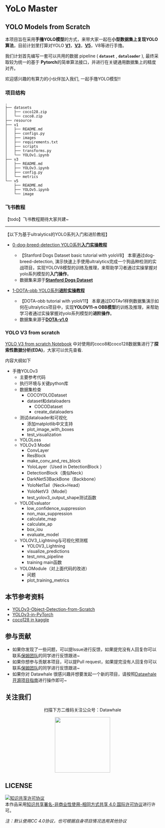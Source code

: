 # YoLo Master

## YOLO Models from Scratch

本项目旨在采用**手撸YOLO模型**的方式，来带大家一起在**小型数据集上复现YOLO算法**，目前计划里打算对YOLO [**V1**](./v1/YOLOv1.ipynb)，[**V3**](./v3/YOLOv3.ipynb)，[**V5**](./v5/YOLOv5.ipynb)，V8等进行手撸。

我们计划首先编写一套可以共用的数据 pipeline ( **`dataset`** , **`dataloader`** ), 最终采取较为统一的基于 **Pytorch**的简单算法接口，并进行在关键通用数据集上的精度对齐。

欢迎感兴趣的有算力的小伙伴加入我们, 一起手撸YOLO模型!!

### 项目结构
```
.
├── datasets
│   ├── coco128.zip
│   └── coco8.zip
├── resource
├── v1
│   ├── README.md
│   ├── configs.py
│   ├── images
│   ├── requirements.txt
│   ├── scripts
│   ├── transforms.py
│   └── YOLOv1.ipynb
├── v3
│   ├── README.md
│   ├── YOLOv3.ipynb
│   ├── config.py
│   └── metrics
└── v5
    ├── README.md
    ├── YOLOv5.ipynb
    └── image
```


### 飞书教程

【todo】飞书教程期待大家共建~

---

【以下为基于ultralytics的YOLO系列入门和进阶教程】

- [0-dog-breed-detection YOLO系列**入门实操教程**](https://wvet00aj34c.feishu.cn/docx/Ojcfd0ZF5olk4Yxwt9ZcjgSenUD?from=from_copylink)

    - 【Stanford Dogs Dataset basic tutorial with yoloV8】 本章通过dog-breed-detection, 演示快速上手使用ultralytics完成一个狗品种检测的实战项目，实现YOLOV8模型的训练及推理，来帮助学习者通过实操掌握对yolo系列模型的**入门操作**。
    - 数据集来源于[**Stanford Dogs Dataset**](http://vision.stanford.edu/aditya86/ImageNetDogs/)


- [1-DOTA-obb YOLO系列**进阶实操教程**](https://wvet00aj34c.feishu.cn/docx/IPHFddAZmoBTr3xrRS0cW0Yanof?from=from_copylink)

    - 【DOTA-obb tutorial with yoloV11】 本章通过DOTAv1样例数据集演示如何在ultralytics项目中，实现**YOLOV11-n OBB模型**的训练及推理，来帮助学习者通过实操掌握对yolo系列模型的**进阶操作**。
    - 数据集来源于[**DOTA-v1.0**](https://captain-whu.github.io/DOTA/dataset.html)


### YOLO V3 from scratch


[YOLO V3 from scratch Notebook](./v3/YOLOv3.ipynb) 中对使用的coco8和coco128数据集进行了**探索性数据分析(EDA)**，大家可以优先查看.

内容大纲如下

- 手撸YOLOv3
    - 主要参考代码
    - 执行环境与关键python库
    - 数据集检查
        - COCOYOLODataset
        - dataset和dataloaders
            - COCODataset
            - create_dataloaders
    - 测试dataloader和可视化
        - 添加matplotlib中文支持
        - plot_image_with_boxes
        - test_visualization
    - YOLOLoss
    - YOLOv3 Model
        - ConvLayer
        - ResBlock
        - make_conv_and_res_block
        - YoloLayer（Used in DetectionBlock ）
        - DetectionBlock（类似Neck）
        - DarkNet53BackBone（Backbone）
        - YoloNetTail（Neck+Head）
        - YoloNetV3（Model）
        - test_yolov3_output_shape测试函数
    - YOLOEvaluator
        - low_confidence_suppression
        - non_max_suppression
        - calculate_map
        - calculate_ap
        - box_iou
        - evaluate_model
    - YOLOV3_Lightning与可视化预测框
        - YOLOV3_Lightning
        - visualize_predictions
        - test_nms_pipeline
        - training main函数
    - YOLOModule（对上面代码的改进）
        - 问题
        - plot_training_metrics


##  本节参考资料

- [YOLOv3-Object-Detection-from-Scratch](https://github.com/williamcfrancis/YOLOv3-Object-Detection-from-Scratch/blob/main/YOLO_object_detection.ipynb)
- [YOLOv3-in-PyTorch](https://github.com/westerndigitalcorporation/YOLOv3-in-PyTorch/blob/release/src/model.py)
- [coco128 in kaggle](https://www.kaggle.com/datasets/ultralytics/coco128)



## 参与贡献

- 如果你发现了一些问题，可以提Issue进行反馈，如果提完没有人回复你可以联系[保姆团队](https://github.com/datawhalechina/DOPMC/blob/main/OP.md)的同学进行反馈跟进~
- 如果你想参与贡献本项目，可以提Pull request，如果提完没有人回复你可以联系[保姆团队](https://github.com/datawhalechina/DOPMC/blob/main/OP.md)的同学进行反馈跟进~
- 如果你对 Datawhale 很感兴趣并想要发起一个新的项目，请按照[Datawhale开源项目指南](https://github.com/datawhalechina/DOPMC/blob/main/GUIDE.md)进行操作即可~

## 关注我们

<div align=center>
<p>扫描下方二维码关注公众号：Datawhale</p>
<img src="https://raw.githubusercontent.com/datawhalechina/pumpkin-book/master/res/qrcode.jpeg" width = "180" height = "180">
</div>

## LICENSE

<a rel="license" href="http://creativecommons.org/licenses/by-nc-sa/4.0/"><img alt="知识共享许可协议" style="border-width:0" src="https://img.shields.io/badge/license-CC%20BY--NC--SA%204.0-lightgrey" /></a><br />本作品采用<a rel="license" href="http://creativecommons.org/licenses/by-nc-sa/4.0/">知识共享署名-非商业性使用-相同方式共享 4.0 国际许可协议</a>进行许可。

*注：默认使用CC 4.0协议，也可根据自身项目情况选用其他协议*
